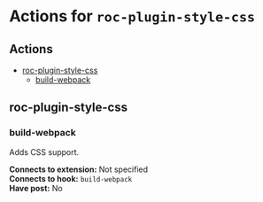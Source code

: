 # Actions for `roc-plugin-style-css`

## Actions
* [roc-plugin-style-css](#roc-plugin-style-css)
  * [build-webpack](#build-webpack)

## roc-plugin-style-css

### build-webpack

Adds CSS support.

__Connects to extension:__ Not specified  
__Connects to hook:__ `build-webpack`  
__Have post:__ No  
